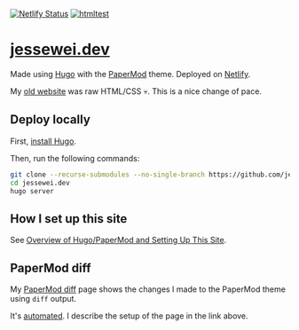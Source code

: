 [![Netlify Status](https://api.netlify.com/api/v1/badges/9d745180-286f-4084-bd0e-046e2c5d22ef/deploy-status)](https://app.netlify.com/sites/cheerful-mousse-b9d87b/deploys)
[![htmltest](https://github.com/jesse-wei/jessewei.dev/actions/workflows/htmltest.yml/badge.svg)](https://github.com/jesse-wei/jessewei.dev/actions/workflows/htmltest.yml)

# [jessewei.dev](https://jessewei.dev)

Made using [Hugo](https://gohugo.io) with the [PaperMod](https://github.com/adityatelange/hugo-PaperMod) theme. Deployed on [Netlify](https://www.netlify.com).

My [old website](https://github.com/jesse-wei/jessewei.dev_old) was raw HTML/CSS 💀. This is a nice change of pace.

## Deploy locally

First, [install Hugo](https://gohugo.io/installation/).

Then, run the following commands:

```bash
git clone --recurse-submodules --no-single-branch https://github.com/jesse-wei/jessewei.dev.git
cd jessewei.dev
hugo server
```

## How I set up this site

See [Overview of Hugo/PaperMod and Setting Up This Site](https://jessewei.dev/posts/setup_site/).

## PaperMod diff

My [PaperMod diff](https://jessewei.dev/posts/papermod_diff/) page shows the changes I made to the PaperMod theme using `diff` output.

It's [automated](scripts/). I describe the setup of the page in the link above.
